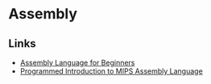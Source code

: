 # Assembly

## Links

* [Assembly Language for Beginners](https://yurichev.com/writings/AL4B-EN.pdf)
* [Programmed Introduction to MIPS Assembly Language](https://chortle.ccsu.edu/AssemblyTutorial/index.html)

